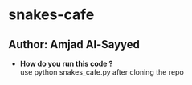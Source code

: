 # snakes-cafe

## Author: Amjad Al-Sayyed

- **How do you run this code ?**  
   use python snakes_cafe.py after cloning the repo
